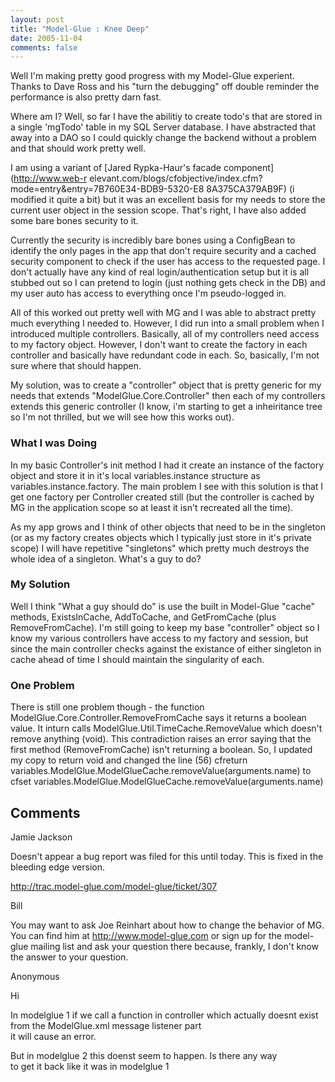 ```yaml
---
layout: post
title: "Model-Glue : Knee Deep"
date: 2005-11-04
comments: false
---
```

Well I'm making pretty good progress with my Model-Glue experient. Thanks to
Dave Ross and his "turn the debugging" off double reminder the performance is
also pretty darn fast.  
  
Where am I? Well, so far I have the abilitiy to create todo's that are stored
in a single 'mgTodo' table in my SQL Server database. I have abstracted that
away into a DAO so I could quickly change the backend without a problem and
that should work pretty well.  
  
I am using a variant of [Jared Rypka-Haur's facade component](http://www.web-r
elevant.com/blogs/cfobjective/index.cfm?mode=entry&entry=7B760E34-BDB9-5320-E8
8A375CA379AB9F) (i modified it quite a bit) but it was an excellent basis for
my needs to store the current user object in the session scope. That's right,
I have also added some bare bones security to it.  
  
Currently the security is incredibly bare bones using a ConfigBean to identify
the only pages in the app that don't require security and a cached security
component to check if the user has access to the requested page. I don't
actually have any kind of real login/authentication setup but it is all
stubbed out so I can pretend to login (just nothing gets check in the DB) and
my user auto has access to everything once I'm pseudo-logged in.  
  
All of this worked out pretty well with MG and I was able to abstract pretty
much everything I needed to. However, I did run into a small problem when I
introduced multiple controllers. Basically, all of my controllers need access
to my factory object. However, I don't want to create the factory in each
controller and basically have redundant code in each. So, basically, I'm not
sure where that should happen.  
  
My solution, was to create a "controller" object that is pretty generic for my
needs that extends "ModelGlue.Core.Controller" then each of my controllers
extends this generic controller (I know, i'm starting to get a inheiritance
tree so I'm not thrilled, but we will see how this works out).  
  

### What I was Doing

  
In my basic Controller's init method I had it create an instance of the
factory object and store it in it's local variables.instance structure as
variables.instance.factory. The main problem I see with this solution is that
I get one factory per Controller created still (but the controller is cached
by MG in the application scope so at least it isn't recreated all the time).  
  
As my app grows and I think of other objects that need to be in the singleton
(or as my factory creates objects which I typically just store in it's private
scope) I will have repetitive "singletons" which pretty much destroys the
whole idea of a singleton. What's a guy to do?  
  

### My Solution

  
Well I think "What a guy should do" is use the built in Model-Glue "cache"
methods, ExistsInCache, AddToCache, and GetFromCache (plus RemoveFromCache).
I'm still going to keep my base "controller" object so I know my various
controllers have access to my factory and session, but since the main
controller checks against the existance of either singleton in cache ahead of
time I should maintain the singularity of each.  
  

### One Problem

  
There is still one problem though - the function
ModelGlue.Core.Controller.RemoveFromCache says it returns a boolean value. It
inturn calls ModelGlue.Util.TimeCache.RemoveValue which doesn't remove
anything (void). This contradiction raises an error saying that the first
method (RemoveFromCache) isn't returning a boolean. So, I updated my copy to
return void and changed the line (56) cfreturn
variables.ModelGlue.ModelGlueCache.removeValue(arguments.name) to cfset
variables.ModelGlue.ModelGlueCache.removeValue(arguments.name)

## Comments

Jamie Jackson

Doesn't appear a bug report was filed for this until today. This is fixed in
the bleeding edge version.  
  
http://trac.model-glue.com/model-glue/ticket/307

Bill

You may want to ask Joe Reinhart about how to change the behavior of MG. You
can find him at http://www.model-glue.com or sign up for the model-glue
mailing list and ask your question there because, frankly, I don't know the
answer to your question.

Anonymous

Hi  
  
In modelglue 1 if we call a function in controller which actually doesnt exist
from the ModelGlue.xml message listener part  
it will cause an error.  
  
But in modelglue 2 this doenst seem to happen. Is there any way  
to get it back like it was in modelglue 1

